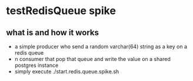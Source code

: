 # testRedisQueue spike
## what is and how it works
* a simple producer who send a random varchar(64) string as a key on a redis queue
* n consumer that pop that queue and write the value on a shared postgres instance
* simply execute ./start.redis.queue.spike.sh
